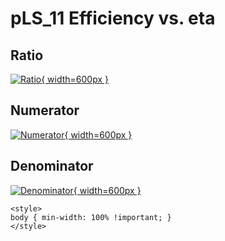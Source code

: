 # pLS_11 Efficiency vs. eta

## Ratio

[![Ratio](../mtv/var/pLS_11_eff_eta.png){ width=600px }](../mtv/var/pLS_11_eff_eta.pdf)

## Numerator

[![Numerator](../mtv/num/pLS_11_eff_eta_num.png){ width=600px }](../mtv/num/pLS_11_eff_eta_num.pdf)

## Denominator

[![Denominator](../mtv/den/pLS_11_eff_eta_den.png){ width=600px }](../mtv/den/pLS_11_eff_eta_den.pdf)


``` {=html}
<style>
body { min-width: 100% !important; }
</style>
```

